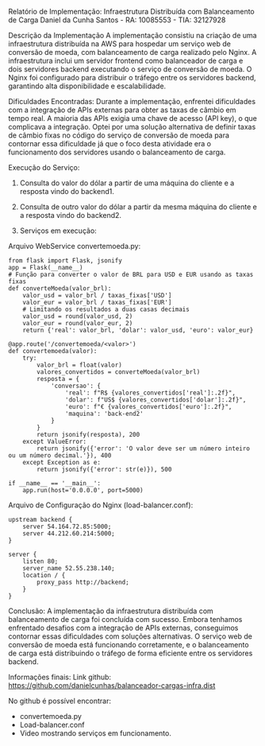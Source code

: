 Relatório de Implementação: Infraestrutura Distribuída com Balanceamento de Carga
Daniel da Cunha Santos - RA: 10085553 - TIA: 32127928

Descrição da Implementação
A implementação consistiu na criação de uma infraestrutura distribuída na AWS para hospedar um serviço web de conversão de moeda, com balanceamento de carga realizado pelo Nginx. A infraestrutura inclui um servidor frontend como balanceador de carga e dois servidores backend executando o serviço de conversão de moeda. O Nginx foi configurado para distribuir o tráfego entre os servidores backend, garantindo alta disponibilidade e escalabilidade.

Dificuldades Encontradas:
Durante a implementação, enfrentei dificuldades com a integração de APIs externas para obter as taxas de câmbio em tempo real. A maioria das APIs exigia uma chave de acesso (API key), o que complicava a integração. Optei por uma solução alternativa de definir taxas de câmbio fixas no código do serviço de conversão de moeda para contornar essa dificuldade já que o foco desta atividade era o funcionamento dos servidores usando o balanceamento de carga.

Execução do Serviço:
1. Consulta do valor do dólar a partir de uma máquina do cliente e a resposta vindo do backend1.
 
2. Consulta de outro valor do dólar a partir da mesma máquina do cliente e a resposta vindo do backend2.
    

3. Serviços em execução:
 

Arquivo WebService convertemoeda.py:
```
from flask import Flask, jsonify
app = Flask(__name__)
# Função para converter o valor de BRL para USD e EUR usando as taxas fixas
def converteMoeda(valor_brl):
    valor_usd = valor_brl / taxas_fixas['USD']
    valor_eur = valor_brl / taxas_fixas['EUR']
    # Limitando os resultados a duas casas decimais
    valor_usd = round(valor_usd, 2)
    valor_eur = round(valor_eur, 2)
    return {'real': valor_brl, 'dolar': valor_usd, 'euro': valor_eur}

@app.route('/convertemoeda/<valor>')
def convertemoeda(valor):
    try:
        valor_brl = float(valor)
        valores_convertidos = converteMoeda(valor_brl)
        resposta = {
            'conversao': {
                'real': f"R$ {valores_convertidos['real']:.2f}",
                'dolar': f"US$ {valores_convertidos['dolar']:.2f}",
                'euro': f"€ {valores_convertidos['euro']:.2f}",
                'maquina': 'back-end2'
            }
        }
        return jsonify(resposta), 200
    except ValueError:
        return jsonify({'error': 'O valor deve ser um número inteiro ou um número decimal.'}), 400
    except Exception as e:
        return jsonify({'error': str(e)}), 500

if __name__ == '__main__':
    app.run(host='0.0.0.0', port=5000)
```

Arquivo de Configuração do Nginx (load-balancer.conf):
```
upstream backend {
    server 54.164.72.85:5000;
    server 44.212.60.214:5000;
}

server {
    listen 80;
    server_name 52.55.238.140;
    location / {
        proxy_pass http://backend;
    }
}
```
Conclusão:
A implementação da infraestrutura distribuída com balanceamento de carga foi concluída com sucesso. Embora tenhamos enfrentado desafios com a integração de APIs externas, conseguimos contornar essas dificuldades com soluções alternativas. O serviço web de conversão de moeda está funcionando corretamente, e o balanceamento de carga está distribuindo o tráfego de forma eficiente entre os servidores backend.

Informações finais: 
Link github: https://github.com/danielcunhas/balanceador-cargas-infra.dist

No github é possível encontrar:
- convertemoeda.py
- Load-balancer.conf
- Video mostrando serviços em funcionamento.
	


